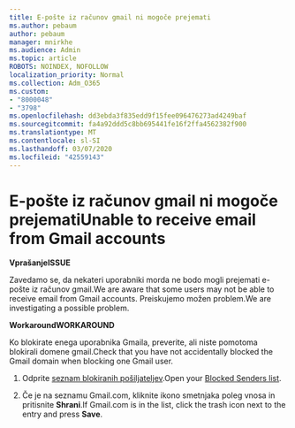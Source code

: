 ```yaml
---
title: E-pošte iz računov gmail ni mogoče prejemati
ms.author: pebaum
author: pebaum
manager: mnirkhe
ms.audience: Admin
ms.topic: article
ROBOTS: NOINDEX, NOFOLLOW
localization_priority: Normal
ms.collection: Adm_O365
ms.custom:
- "8000048"
- "3798"
ms.openlocfilehash: dd3ebda3f835edd9f15fee096476273ad4249baf
ms.sourcegitcommit: fa4a92ddd5c8bb695441fe16f2ffa4562382f900
ms.translationtype: MT
ms.contentlocale: sl-SI
ms.lasthandoff: 03/07/2020
ms.locfileid: "42559143"
---
```

# <a name="unable-to-receive-email-from-gmail-accounts"></a><span data-ttu-id="2df86-102">E-pošte iz računov gmail ni mogoče prejemati</span><span class="sxs-lookup"><span data-stu-id="2df86-102">Unable to receive email from Gmail accounts</span></span>

<span data-ttu-id="2df86-103">**Vprašanje**</span><span class="sxs-lookup"><span data-stu-id="2df86-103">**ISSUE**</span></span>

<span data-ttu-id="2df86-104">Zavedamo se, da nekateri uporabniki morda ne bodo mogli prejemati e-pošte iz računov gmail.</span><span class="sxs-lookup"><span data-stu-id="2df86-104">We are aware that some users may not be able to receive email from Gmail accounts.</span></span> <span data-ttu-id="2df86-105">Preiskujemo možen problem.</span><span class="sxs-lookup"><span data-stu-id="2df86-105">We are investigating a possible problem.</span></span>

<span data-ttu-id="2df86-106">**Workaround**</span><span class="sxs-lookup"><span data-stu-id="2df86-106">**WORKAROUND**</span></span>

<span data-ttu-id="2df86-107">Ko blokirate enega uporabnika Gmaila, preverite, ali niste pomotoma blokirali domene gmail.</span><span class="sxs-lookup"><span data-stu-id="2df86-107">Check that you have not accidentally blocked the Gmail domain when blocking one Gmail user.</span></span>

1. <span data-ttu-id="2df86-108">Odprite [seznam blokiranih pošiljateljev](https://go.microsoft.com/fwlink/?linkid=2121010).</span><span class="sxs-lookup"><span data-stu-id="2df86-108">Open your [Blocked Senders list](https://go.microsoft.com/fwlink/?linkid=2121010).</span></span>

2. <span data-ttu-id="2df86-109">Če je na seznamu Gmail.com, kliknite ikono smetnjaka poleg vnosa in pritisnite **Shrani**.</span><span class="sxs-lookup"><span data-stu-id="2df86-109">If Gmail.com is in the list, click the trash icon next to the entry and press **Save**.</span></span>
